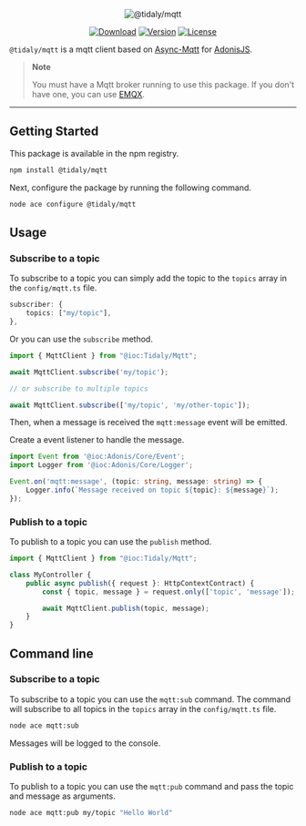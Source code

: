 <p align="center">
  <img src="https://maximecdn.sirv.com/tidaly-mqtt.jpg" alt="@tidaly/mqtt">
</p>

<p align="center">
  <a href="https://www.npmjs.com/package/@tidaly/mqtt"><img src="https://img.shields.io/npm/dm/@tidaly/mqtt.svg?style=flat-square" alt="Download"></a>
  <a href="https://www.npmjs.com/package/@tidaly/mqtt"><img src="https://img.shields.io/npm/v/@tidaly/mqtt.svg?style=flat-square" alt="Version"></a>
  <a href="https://opensource.org/licenses/MIT"><img src="https://img.shields.io/npm/l/@tidaly/mqtt.svg?style=flat-square" alt="License"></a>
</p>

`@tidaly/mqtt` is a mqtt client based on [Async-Mqtt](https://github.com/mqttjs/async-mqtt)
for [AdonisJS](https://adonisjs.com/).

> **Note**
>
> You must have a Mqtt broker running to use this package. If you don't have one, you can use [EMQX](https://www.emqx.io/).

---

## Getting Started

This package is available in the npm registry.

```bash
npm install @tidaly/mqtt
```

Next, configure the package by running the following command.

```bash
node ace configure @tidaly/mqtt
```

## Usage

### Subscribe to a topic

To subscribe to a topic you can simply add the topic to the `topics` array in the `config/mqtt.ts` file.

```ts
subscriber: {
    topics: ["my/topic"],
},
```

Or you can use the `subscribe` method.

```ts
import { MqttClient } from "@ioc:Tidaly/Mqtt";

await MqttClient.subscribe('my/topic');

// or subscribe to multiple topics

await MqttClient.subscribe(['my/topic', 'my/other-topic']);
```

Then, when a message is received the `mqtt:message` event will be emitted.

Create a event listener to handle the message.

```ts
import Event from '@ioc:Adonis/Core/Event';
import Logger from '@ioc:Adonis/Core/Logger';

Event.on('mqtt:message', (topic: string, message: string) => {
	Logger.info(`Message received on topic ${topic}: ${message}`);
});
```

### Publish to a topic

To publish to a topic you can use the `publish` method.

```ts
import { MqttClient } from "@ioc:Tidaly/Mqtt";

class MyController {
	public async publish({ request }: HttpContextContract) {
		const { topic, message } = request.only(['topic', 'message']);

		await MqttClient.publish(topic, message);
	}
}
```

## Command line

### Subscribe to a topic

To subscribe to a topic you can use the `mqtt:sub` command.
The command will subscribe to all topics in the `topics` array in the `config/mqtt.ts` file.

```bash
node ace mqtt:sub
```

Messages will be logged to the console.

### Publish to a topic

To publish to a topic you can use the `mqtt:pub` command and pass the topic and message as arguments.

```bash
node ace mqtt:pub my/topic "Hello World"
```
